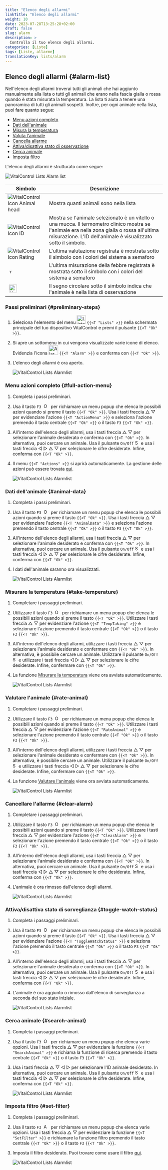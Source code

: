 ```yaml
---
title: "Elenco degli allarmi"
linkTitle: "Elenco degli allarmi"
weight: 10
date: 2023-07-28T13:25:28+02:00
draft: false
slug: alarm
description: >
  Controlla il tuo elenco degli allarmi.
categories: [Liste]
tags: [Liste, allarme]
translationKey: lists/alarm
---
```

## Elenco degli allarmi {#alarm-list}

Nell'elenco degli allarmi troverai tutti gli animali che hai aggiunto manualmente alla lista o tutti gli animali che erano nella fascia gialla o rossa quando è stata misurata la temperatura. La lista ti aiuta a tenere una panoramica di tutti gli animali sospetti. Inoltre, per ogni animale nella lista, puoi fare quanto segue:

- [Menu azioni completo](#full-action-menu)
- [Dati dell'animale](#animal-data)
- [Misura la temperatura](#take-temperature)
- [Valuta l'animale](#rate-animal)
- [Cancella allarme](#clear-alarm)
- [Attiva/disattiva stato di osservazione](#toggle-watch-status)
- [Cerca animale](#search-animal)
- [Imposta filtro](#set-filter)

L'elenco degli allarmi è strutturato come segue:

   ![VitalControl Lists Alarm list](../images/alarmstructure.png "Struttura dell'elenco degli allarmi")

|Simbolo   | Descrizione
|-------  |----
| ![VitalControl Icon Animal head](../images/kopf.png "Testa dell'animale") | Mostra quanti animali sono nella lista
| ![VitalControl Icon ID](../images/ID.png "ID") | Mostra se l'animale selezionato è un vitello o una mucca. Il termometro clinico mostra se l'animale era nella zona gialla o rossa all'ultima misurazione. L'ID dell'animale è visualizzato sotto il simbolo.
| ![VitalControl Icon Rating](../images/auge.png "Icona Valutazione") | L'ultima valutazione registrata è mostrata sotto il simbolo con i colori del sistema a semaforo
| &nbsp;<img src="/icons/actions/temperature.svg" width="12" align="bottom" alt="Temperatura corporea" title="Temperatura corporea" /> | L'ultima misurazione della febbre registrata è mostrata sotto il simbolo con i colori del sistema a semaforo
| &nbsp;<img src="/icons/actions/rating.svg" width="25" align="bottom" alt="Valutazione dell'animale" title="Valutazione" /> |Il segno circolare sotto il simbolo indica che l'animale è nella lista di osservazione

### Passi preliminari {#preliminary-steps}

1. Seleziona l'elemento del menu <img src="/icons/main/lists.svg" width="28" align="bottom" alt="Liste" /> `{{<T "Lists" >}}` nella schermata principale del tuo dispositivo VitalControl e premi il pulsante `{{<T "Ok" >}}`.


2. Si apre un sottomenu in cui vengono visualizzate varie icone di elenco. Evidenzia l'icona <img src="/icons/lists/alarmlist.svg" width="30" align="bottom" alt="Alarm" /> `{{<T "Alarm" >}}` e conferma con `{{<T "Ok" >}}`.

3. L'elenco degli allarmi è ora aperto.

   ![VitalControl Lists Alarmlist](../images/firststeps.png "Passi preliminari")

### Menu azioni completo {#full-action-menu}

1. Completa i passi preliminari.

2. Usa il tasto `F3` &nbsp;<img src="/icons/footer/open-popup.svg" width="15" align="bottom" alt="Open popup" />&nbsp; per richiamare un menu popup che elenca le possibili azioni quando si preme il tasto `{{<T "Ok" >}}`. Usa i tasti freccia △ ▽ per evidenziare l'azione `{{<T "ActionMenu" >}}` e seleziona l'azione premendo il tasto centrale `{{<T "Ok" >}}` o il tasto `F3` `{{<T "Ok" >}}`.

3. All'interno dell'elenco degli allarmi, usa i tasti freccia △ ▽ per selezionare l'animale desiderato e conferma con `{{<T "Ok" >}}`. In alternativa, puoi cercare un animale. Usa il pulsante `On/Off` <img src="/icons/footer/search.svg" width="15" align="bottom" alt="Search" /> e usa i tasti freccia ◁ ▷ △ ▽ per selezionare le cifre desiderate. Infine, conferma con `{{<T "Ok" >}}`.

4. Il menu `{{<T "Actions" >}}` si aprirà automaticamente. La gestione delle azioni può essere trovata [qui](/it/docs/actions/).

   ![VitalControl Lists Alarmlist](../images/actionmenu.png "Menu azioni")

### Dati dell'animale {#animal-data}

1. Completa i passi preliminari.

2. Usa il tasto `F3` &nbsp;<img src="/icons/footer/open-popup.svg" width="15" align="bottom" alt="Open popup" />&nbsp; per richiamare un menu popup che elenca le possibili azioni quando si preme il tasto `{{<T "Ok" >}}`. Usa i tasti freccia △ ▽ per evidenziare l'azione `{{<T "AnimalData" >}}` e seleziona l'azione premendo il tasto centrale `{{<T "Ok" >}}` o il tasto `F3` `{{<T "Ok" >}}`.

3. All'interno dell'elenco degli allarmi, usa i tasti freccia △ ▽ per selezionare l'animale desiderato e conferma con `{{<T "Ok" >}}`. In alternativa, puoi cercare un animale. Usa il pulsante `On/Off` <img src="/icons/footer/search.svg" width="15" align="bottom" alt="Search" /> e usa i tasti freccia ◁ ▷ △ ▽ per selezionare le cifre desiderate. Infine, conferma con `{{<T "Ok" >}}`.

4. I dati dell'animale saranno ora visualizzati.

   ![VitalControl Lists Alarmlist](../images/animaldata.png "Dati dell'animale")

### Misurare la temperatura {#take-temperature}

1. Completare i passaggi preliminari.

2. Utilizzare il tasto `F3` &nbsp;<img src="/icons/footer/open-popup.svg" width="15" align="bottom" alt="Open popup" />&nbsp; per richiamare un menu popup che elenca le possibili azioni quando si preme il tasto `{{<T "Ok" >}}`. Utilizzare i tasti freccia △ ▽ per evidenziare l'azione `{{<T "TempTaking" >}}` e selezionare l'azione premendo il tasto centrale `{{<T "Ok" >}}` o il tasto `F3` `{{<T "Ok" >}}`.

3. All'interno dell'elenco degli allarmi, utilizzare i tasti freccia △ ▽ per selezionare l'animale desiderato e confermare con `{{<T "Ok" >}}`. In alternativa, è possibile cercare un animale. Utilizzare il pulsante `On/Off` <img src="/icons/footer/search.svg" width="15" align="bottom" alt="Search" /> e utilizzare i tasti freccia ◁ ▷ △ ▽ per selezionare le cifre desiderate. Infine, confermare con `{{<T "Ok" >}}`.

4. La funzione [Misurare la temperatura](/it/docs/actions/measure-temperature/#measure-fever) viene ora avviata automaticamente.

   ![VitalControl Lists Alarmlist](../images/temperature.png "Misurare la temperatura")

### Valutare l'animale {#rate-animal}

1. Completare i passaggi preliminari.

2. Utilizzare il tasto `F3` &nbsp;<img src="/icons/footer/open-popup.svg" width="15" align="bottom" alt="Open popup" />&nbsp; per richiamare un menu popup che elenca le possibili azioni quando si preme il tasto `{{<T "Ok" >}}`. Utilizzare i tasti freccia △ ▽ per evidenziare l'azione `{{<T "RateAnimal" >}}` e selezionare l'azione premendo il tasto centrale `{{<T "Ok" >}}` o il tasto `F3` `{{<T "Ok" >}}`.

3. All'interno dell'elenco degli allarmi, utilizzare i tasti freccia △ ▽ per selezionare l'animale desiderato e confermare con `{{<T "Ok" >}}`. In alternativa, è possibile cercare un animale. Utilizzare il pulsante `On/Off` <img src="/icons/footer/search.svg" width="15" align="bottom" alt="Search" /> e utilizzare i tasti freccia ◁ ▷ △ ▽ per selezionare le cifre desiderate. Infine, confermare con `{{<T "Ok" >}}`.

4. La funzione [Valutare l'animale](/it/docs/actions/rating/#rate-your-animals) viene ora avviata automaticamente.

   ![VitalControl Lists Alarmlist](../images/rateanimal.png "Valutare l'animale")

### Cancellare l'allarme {#clear-alarm}

1. Completare i passaggi preliminari.

2. Utilizzare il tasto `F3` &nbsp;<img src="/icons/footer/open-popup.svg" width="15" align="bottom" alt="Open popup" />&nbsp; per richiamare un menu popup che elenca le possibili azioni quando si preme il tasto `{{<T "Ok" >}}`. Utilizzare i tasti freccia △ ▽ per evidenziare l'azione `{{<T "ClearAlarm" >}}` e selezionare l'azione premendo il tasto centrale `{{<T "Ok" >}}` o il tasto `F3` `{{<T "Ok" >}}`.

3. All'interno dell'elenco degli allarmi, usa i tasti freccia △ ▽ per selezionare l'animale desiderato e conferma con `{{<T "Ok" >}}`. In alternativa, puoi cercare un animale. Usa il pulsante `On/Off` <img src="/icons/footer/search.svg" width="15" align="bottom" alt="Search" /> e usa i tasti freccia ◁ ▷ △ ▽ per selezionare le cifre desiderate. Infine, conferma con `{{<T "Ok" >}}`.

4. L'animale è ora rimosso dall'elenco degli allarmi.

   ![VitalControl Lists Alarmlist](../images/clearalarm.png "Clear alarm")

### Attiva/disattiva stato di sorveglianza {#toggle-watch-status}

1. Completa i passaggi preliminari.

2. Usa il tasto `F3` &nbsp;<img src="/icons/footer/open-popup.svg" width="15" align="bottom" alt="Open popup" />&nbsp; per richiamare un menu popup che elenca le possibili azioni quando si preme il tasto `{{<T "Ok" >}}`. Usa i tasti freccia △ ▽ per evidenziare l'azione `{{<T "ToggleWatchStatus" >}}` e seleziona l'azione premendo il tasto centrale `{{<T "Ok" >}}` o il tasto `F3` `{{<T "Ok" >}}`.

3. All'interno dell'elenco degli allarmi, usa i tasti freccia △ ▽ per selezionare l'animale desiderato e conferma con `{{<T "Ok" >}}`. In alternativa, puoi cercare un animale. Usa il pulsante `On/Off` <img src="/icons/footer/search.svg" width="15" align="bottom" alt="Search" /> e usa i tasti freccia ◁ ▷ △ ▽ per selezionare le cifre desiderate. Infine, conferma con `{{<T "Ok" >}}`.

4. L'animale è ora aggiunto o rimosso dall'elenco di sorveglianza a seconda del suo stato iniziale.

   ![VitalControl Lists Alarmlist](../images/watchlist.png "Toggle watch status")

### Cerca animale {#search-animal}

1. Completa i passaggi preliminari.

2. Usa il tasto `F3` &nbsp;<img src="/icons/footer/open-popup.svg" width="15" align="bottom" alt="Open popup" />&nbsp; per richiamare un menu popup che elenca varie opzioni. Usa i tasti freccia △ ▽ per evidenziare la funzione `{{<T "SearchAnimal" >}}` e richiama la funzione di ricerca premendo il tasto centrale `{{<T "Ok" >}}` o il tasto `F3` `{{<T "Ok" >}}`.

3. Usa i tasti freccia △ ▽ ◁ ▷ per selezionare l'ID animale desiderato. In alternativa, puoi cercare un animale. Usa il pulsante `On/Off` <img src="/icons/footer/search.svg" width="15" align="bottom" alt="Search" /> e usa i tasti freccia ◁ ▷ △ ▽ per selezionare le cifre desiderate. Infine, conferma con `{{<T "Ok" >}}`.


   ![VitalControl Lists Alarmlist](../images/searchanimal.png "Cerca animale")

### Imposta filtro {#set-filter}

1. Completa i passaggi preliminari.

2. Usa il tasto `F3` &nbsp;<img src="/icons/footer/open-popup.svg" width="15" align="bottom" alt="Apri popup" />&nbsp; per richiamare un menu popup che elenca varie opzioni. Usa i tasti freccia △ ▽ per evidenziare la funzione `{{<T "SetFilter" >}}` e richiamare la funzione filtro premendo il tasto centrale `{{<T "Ok" >}}` o il tasto `F3` `{{<T "Ok" >}}`.

3. Imposta il filtro desiderato. Puoi trovare come usare il filtro [qui](../../filter/#applying-filters).

   ![VitalControl Lists Alarmlist](../images/setfilter.png "Imposta filtro")
   